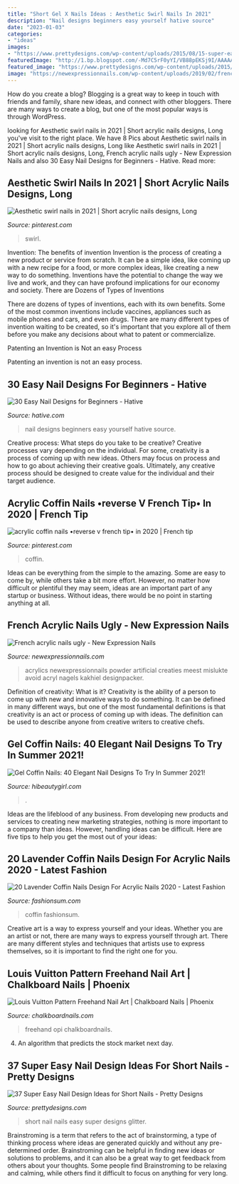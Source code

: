 ```yaml
---
title: "Short Gel X Nails Ideas : Aesthetic Swirl Nails In 2021"
description: "Nail designs beginners easy yourself hative source"
date: "2023-01-03"
categories:
- "ideas"
images:
- "https://www.prettydesigns.com/wp-content/uploads/2015/08/15-super-easy-nail-design-ideas-for-short-nails4.jpg"
featuredImage: "http://1.bp.blogspot.com/-Md7C5rF0yYI/VB88pEKSj9I/AAAAAAAAUGg/B5qWO8iquaI/s1600/louis-vuitton-freehand-nail-art-3.jpg"
featured_image: "https://www.prettydesigns.com/wp-content/uploads/2015/08/15-super-easy-nail-design-ideas-for-short-nails4.jpg"
image: "https://newexpressionnails.com/wp-content/uploads/2019/02/french-acrylic-nails-ugly-1-765x1024.jpg"
---
```



How do you create a blog?
Blogging is a great way to keep in touch with friends and family, share new ideas, and connect with other bloggers. There are many ways to create a blog, but one of the most popular ways is through WordPress.

	

		
looking for Aesthetic swirl nails in 2021 | Short acrylic nails designs, Long you've visit to the right place. We have 8 Pics about Aesthetic swirl nails in 2021 | Short acrylic nails designs, Long like Aesthetic swirl nails in 2021 | Short acrylic nails designs, Long, French acrylic nails ugly - New Expression Nails and also 30 Easy Nail Designs for Beginners - Hative. Read more:
		
    
## Aesthetic Swirl Nails In 2021 | Short Acrylic Nails Designs, Long

<img loading=lazy src="https://i.pinimg.com/736x/4c/bf/68/4cbf68ed8820921f6cb248133656c902.jpg" onerror="this.onerror=null;this.src='https://tse4.mm.bing.net/th?id=OIP.vGcKH_5nVsBLW2iX-l9Y3AHaJ3&amp;pid=15.1';" alt="Aesthetic swirl nails in 2021 | Short acrylic nails designs, Long">

_Source: pinterest.com_

>swirl. 

	

Invention: The benefits of invention
Invention is the process of creating a new product or service from scratch. It can be a simple idea, like coming up with a new recipe for a food, or more complex ideas, like creating a new way to do something. Inventions have the potential to change the way we live and work, and they can have profound implications for our economy and society.
There are Dozens of Types of Inventions

There are dozens of types of inventions, each with its own benefits. Some of the most common inventions include vaccines, appliances such as mobile phones and cars, and even drugs. There are many different types of invention waiting to be created, so it's important that you explore all of them before you make any decisions about what to patent or commercialize.

Patenting an Invention is Not an easy Process

Patenting an invention is not an easy process.

    
## 30 Easy Nail Designs For Beginners - Hative

<img loading=lazy src="https://hative.com/wp-content/uploads/2014/11/easy-nail-designs/15-easy-nail-designs-for-beginners.jpg" onerror="this.onerror=null;this.src='https://tse4.mm.bing.net/th?id=OIP._J77519sm_agWHNC0quYgAHaJ4&amp;pid=15.1';" alt="30 Easy Nail Designs for Beginners - Hative">

_Source: hative.com_

>nail designs beginners easy yourself hative source. 

	

Creative process: What steps do you take to be creative?
Creative processes vary depending on the individual. For some, creativity is a process of coming up with new ideas. Others may focus on process and how to go about achieving their creative goals. Ultimately, any creative process should be designed to create value for the individual and their target audience.

    
## Acrylic Coffin Nails •reverse V French Tip• In 2020 | French Tip

<img loading=lazy src="https://i.pinimg.com/736x/8a/ef/bc/8aefbc05832e9dfe5b6cd8cafb527c49.jpg" onerror="this.onerror=null;this.src='https://tse2.mm.bing.net/th?id=OIP.H-RqpKSY6tBQOecU4xTQ2gHaJ3&amp;pid=15.1';" alt="acrylic coffin nails •reverse v french tip• in 2020 | French tip">

_Source: pinterest.com_

>coffin. 

	

Ideas can be everything from the simple to the amazing. Some are easy to come by, while others take a bit more effort. However, no matter how difficult or plentiful they may seem, ideas are an important part of any startup or business. Without ideas, there would be no point in starting anything at all.

    
## French Acrylic Nails Ugly - New Expression Nails

<img loading=lazy src="https://newexpressionnails.com/wp-content/uploads/2019/02/french-acrylic-nails-ugly-1-765x1024.jpg" onerror="this.onerror=null;this.src='https://tse4.mm.bing.net/th?id=OIP.HbjfAjJwTZ-EDlYmzeTTagHaJ6&amp;pid=15.1';" alt="French acrylic nails ugly - New Expression Nails">

_Source: newexpressionnails.com_

>acrylics newexpressionnails powder artificial creaties meest mislukte avoid acryl nagels kakhiel designpacker. 

	

Definition of creativity: What is it?
Creativity is the ability of a person to come up with new and innovative ways to do something. It can be defined in many different ways, but one of the most fundamental definitions is that creativity is an act or process of coming up with ideas. The definition can be used to describe anyone from creative writers to creative chefs.

    
## Gel Coffin Nails: 40 Elegant Nail Designs To Try In Summer 2021!

<img loading=lazy src="https://hibeautygirl.com/wp-content/uploads/2021/05/9-18.jpg" onerror="this.onerror=null;this.src='https://tse3.mm.bing.net/th?id=OIP.Qu9qqP2suqRv7Knc9RwyNQHaLH&amp;pid=15.1';" alt="Gel Coffin Nails: 40 Elegant Nail Designs To Try In Summer 2021!">

_Source: hibeautygirl.com_

>. 

	

Ideas are the lifeblood of any business. From developing new products and services to creating new marketing strategies, nothing is more important to a company than ideas. However, handling ideas can be difficult. Here are five tips to help you get the most out of your ideas:

    
## 20 Lavender Coffin Nails Design For Acrylic Nails 2020 - Latest Fashion

<img loading=lazy src="https://fashionsum.com/wp-content/uploads/2020/04/20-2.jpg" onerror="this.onerror=null;this.src='https://tse2.mm.bing.net/th?id=OIP.D1lfQkeKdCTXJk4ttg_CWwHaKk&amp;pid=15.1';" alt="20 Lavender Coffin Nails Design For Acrylic Nails 2020 - Latest Fashion">

_Source: fashionsum.com_

>coffin fashionsum. 

	

Creative art is a way to express yourself and your ideas. Whether you are an artist or not, there are many ways to express yourself through art. There are many different styles and techniques that artists use to express themselves, so it is important to find the right one for you.

    
## Louis Vuitton Pattern Freehand Nail Art | Chalkboard Nails | Phoenix

<img loading=lazy src="http://1.bp.blogspot.com/-Md7C5rF0yYI/VB88pEKSj9I/AAAAAAAAUGg/B5qWO8iquaI/s1600/louis-vuitton-freehand-nail-art-3.jpg" onerror="this.onerror=null;this.src='https://tse3.mm.bing.net/th?id=OIP.lcWGN7x0Lak_x8nblmXUTgHaFj&amp;pid=15.1';" alt="Louis Vuitton Pattern Freehand Nail Art | Chalkboard Nails | Phoenix">

_Source: chalkboardnails.com_

>freehand opi chalkboardnails. 

	

4. An algorithm that predicts the stock market next day.

    
## 37 Super Easy Nail Design Ideas For Short Nails - Pretty Designs

<img loading=lazy src="https://www.prettydesigns.com/wp-content/uploads/2015/08/15-super-easy-nail-design-ideas-for-short-nails4.jpg" onerror="this.onerror=null;this.src='https://tse2.mm.bing.net/th?id=OIP.-AoyL5f8ZDv_7USCGocdJAHaLK&amp;pid=15.1';" alt="37 Super Easy Nail Design Ideas for Short Nails - Pretty Designs">

_Source: prettydesigns.com_

>short nail nails easy super designs glitter. 

	

Brainstroming is a term that refers to the act of brainstorming, a type of thinking process where ideas are generated quickly and without any pre-determined order. Brainstroming can be helpful in finding new ideas or solutions to problems, and it can also be a great way to get feedback from others about your thoughts. Some people find Brainstroming to be relaxing and calming, while others find it difficult to focus on anything for very long.


